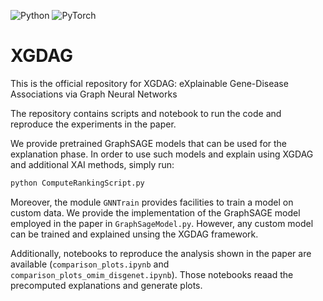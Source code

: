 ![Python](https://img.shields.io/badge/python-3670A0?style=for-the-badge&logo=python&logoColor=ffdd54) ![PyTorch](https://img.shields.io/badge/PyTorch-%23EE4C2C.svg?style=for-the-badge&logo=PyTorch&logoColor=white) 

# XGDAG
 
This is the official repository for XGDAG: eXplainable Gene-Disease Associations via Graph Neural Networks

The repository contains scripts and notebook to run the code and reproduce the experiments in the paper.

We provide pretrained GraphSAGE models that can be used for the explanation phase. In order to use such models and explain using XGDAG and additional XAI methods, simply run:

 ```bash
 python ComputeRankingScript.py
 ```

Moreover, the module ```GNNTrain``` provides facilities to train a model on custom data. We provide the implementation of the GraphSAGE model employed in the paper in ```GraphSageModel.py```. However, any custom model can be trained and explained unsing the XGDAG framework.

Additionally, notebooks to reproduce the analysis shown in the paper are available (```comparison_plots.ipynb``` and ```comparison_plots_omim_disgenet.ipynb```). Those notebooks reaad the precomputed explanations and generate plots.
